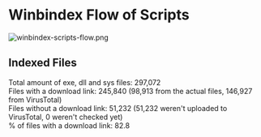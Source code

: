 # Winbindex Flow of Scripts

![winbindex-scripts-flow.png](winbindex-scripts-flow.png)

## Indexed Files

<!--FileStats-->
Total amount of exe, dll and sys files: 297,072  
Files with a download link: 245,840 (98,913 from the actual files, 146,927 from VirusTotal)  
Files without a download link: 51,232 (51,232 weren't uploaded to VirusTotal, 0 weren't checked yet)  
% of files with a download link: 82.8  
<!--/FileStats-->
